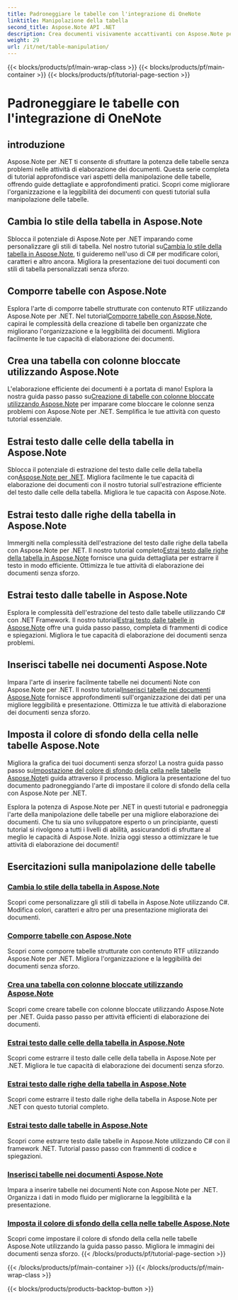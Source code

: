 ```yaml
---
title: Padroneggiare le tabelle con l'integrazione di OneNote
linktitle: Manipolazione della tabella
second_title: Aspose.Note API .NET
description: Crea documenti visivamente accattivanti con Aspose.Note per .NET! Esplora i tutorial sulla manipolazione delle tabelle modifica gli stili, componi tabelle, estrai testo e altro ancora.
weight: 29
url: /it/net/table-manipulation/
---
```


{{< blocks/products/pf/main-wrap-class >}}
{{< blocks/products/pf/main-container >}}
{{< blocks/products/pf/tutorial-page-section >}}

# Padroneggiare le tabelle con l'integrazione di OneNote


## introduzione

Aspose.Note per .NET ti consente di sfruttare la potenza delle tabelle senza problemi nelle attività di elaborazione dei documenti. Questa serie completa di tutorial approfondisce vari aspetti della manipolazione delle tabelle, offrendo guide dettagliate e approfondimenti pratici. Scopri come migliorare l'organizzazione e la leggibilità dei documenti con questi tutorial sulla manipolazione delle tabelle.

## Cambia lo stile della tabella in Aspose.Note

 Sblocca il potenziale di Aspose.Note per .NET imparando come personalizzare gli stili di tabella. Nel nostro tutorial su[Cambia lo stile della tabella in Aspose.Note](./change-table-style/), ti guideremo nell'uso di C# per modificare colori, caratteri e altro ancora. Migliora la presentazione dei tuoi documenti con stili di tabella personalizzati senza sforzo.

## Comporre tabelle con Aspose.Note

 Esplora l'arte di comporre tabelle strutturate con contenuto RTF utilizzando Aspose.Note per .NET. Nel tutorial[Comporre tabelle con Aspose.Note](./compose-tables/), capirai le complessità della creazione di tabelle ben organizzate che migliorano l'organizzazione e la leggibilità dei documenti. Migliora facilmente le tue capacità di elaborazione dei documenti.

## Crea una tabella con colonne bloccate utilizzando Aspose.Note

 L'elaborazione efficiente dei documenti è a portata di mano! Esplora la nostra guida passo passo su[Creazione di tabelle con colonne bloccate utilizzando Aspose.Note](./create-table-locked-columns/) per imparare come bloccare le colonne senza problemi con Aspose.Note per .NET. Semplifica le tue attività con questo tutorial essenziale.

## Estrai testo dalle celle della tabella in Aspose.Note

 Sblocca il potenziale di estrazione del testo dalle celle della tabella con[Aspose.Note per .NET](./extract-text-cell/). Migliora facilmente le tue capacità di elaborazione dei documenti con il nostro tutorial sull'estrazione efficiente del testo dalle celle della tabella. Migliora le tue capacità con Aspose.Note.

## Estrai testo dalle righe della tabella in Aspose.Note

Immergiti nella complessità dell'estrazione del testo dalle righe della tabella con Aspose.Note per .NET. Il nostro tutorial completo[Estrai testo dalle righe della tabella in Aspose.Note](./extract-text-row/) fornisce una guida dettagliata per estrarre il testo in modo efficiente. Ottimizza le tue attività di elaborazione dei documenti senza sforzo.

## Estrai testo dalle tabelle in Aspose.Note

 Esplora le complessità dell'estrazione del testo dalle tabelle utilizzando C# con .NET Framework. Il nostro tutorial[Estrai testo dalle tabelle in Aspose.Note](./extract-text-table/) offre una guida passo passo, completa di frammenti di codice e spiegazioni. Migliora le tue capacità di elaborazione dei documenti senza problemi.

## Inserisci tabelle nei documenti Aspose.Note

 Impara l'arte di inserire facilmente tabelle nei documenti Note con Aspose.Note per .NET. Il nostro tutorial[Inserisci tabelle nei documenti Aspose.Note](./insert-tables/) fornisce approfondimenti sull'organizzazione dei dati per una migliore leggibilità e presentazione. Ottimizza le tue attività di elaborazione dei documenti senza sforzo.

## Imposta il colore di sfondo della cella nelle tabelle Aspose.Note

 Migliora la grafica dei tuoi documenti senza sforzo! La nostra guida passo passo su[Impostazione del colore di sfondo della cella nelle tabelle Aspose.Note](./set-cell-background-color/)ti guida attraverso il processo. Migliora la presentazione del tuo documento padroneggiando l'arte di impostare il colore di sfondo della cella con Aspose.Note per .NET.

Esplora la potenza di Aspose.Note per .NET in questi tutorial e padroneggia l'arte della manipolazione delle tabelle per una migliore elaborazione dei documenti. Che tu sia uno sviluppatore esperto o un principiante, questi tutorial si rivolgono a tutti i livelli di abilità, assicurandoti di sfruttare al meglio le capacità di Aspose.Note. Inizia oggi stesso a ottimizzare le tue attività di elaborazione dei documenti!
## Esercitazioni sulla manipolazione delle tabelle
### [Cambia lo stile della tabella in Aspose.Note](./change-table-style/)
Scopri come personalizzare gli stili di tabella in Aspose.Note utilizzando C#. Modifica colori, caratteri e altro per una presentazione migliorata dei documenti.
### [Comporre tabelle con Aspose.Note](./compose-tables/)
Scopri come comporre tabelle strutturate con contenuto RTF utilizzando Aspose.Note per .NET. Migliora l'organizzazione e la leggibilità dei documenti senza sforzo.
### [Crea una tabella con colonne bloccate utilizzando Aspose.Note](./create-table-locked-columns/)
Scopri come creare tabelle con colonne bloccate utilizzando Aspose.Note per .NET. Guida passo passo per attività efficienti di elaborazione dei documenti.
### [Estrai testo dalle celle della tabella in Aspose.Note](./extract-text-cell/)
Scopri come estrarre il testo dalle celle della tabella in Aspose.Note per .NET. Migliora le tue capacità di elaborazione dei documenti senza sforzo.
### [Estrai testo dalle righe della tabella in Aspose.Note](./extract-text-row/)
Scopri come estrarre il testo dalle righe della tabella in Aspose.Note per .NET con questo tutorial completo.
### [Estrai testo dalle tabelle in Aspose.Note](./extract-text-table/)
Scopri come estrarre testo dalle tabelle in Aspose.Note utilizzando C# con il framework .NET. Tutorial passo passo con frammenti di codice e spiegazioni.
### [Inserisci tabelle nei documenti Aspose.Note](./insert-tables/)
Impara a inserire tabelle nei documenti Note con Aspose.Note per .NET. Organizza i dati in modo fluido per migliorarne la leggibilità e la presentazione.
### [Imposta il colore di sfondo della cella nelle tabelle Aspose.Note](./set-cell-background-color/)
Scopri come impostare il colore di sfondo della cella nelle tabelle Aspose.Note utilizzando la guida passo passo. Migliora le immagini dei documenti senza sforzo.
{{< /blocks/products/pf/tutorial-page-section >}}

{{< /blocks/products/pf/main-container >}}
{{< /blocks/products/pf/main-wrap-class >}}

{{< blocks/products/products-backtop-button >}}
